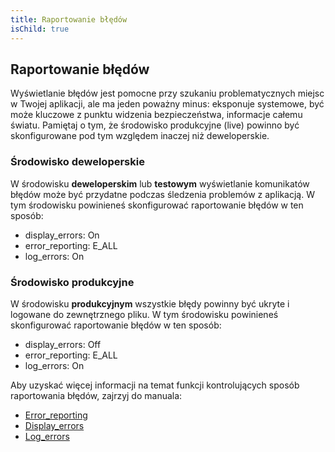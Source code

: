 ```yaml
---
title: Raportowanie błędów
isChild: true
---
```


## Raportowanie błędów

Wyświetlanie błędów jest pomocne przy szukaniu problematycznych miejsc w Twojej aplikacji, ale ma jeden poważny minus:
eksponuje systemowe, być może kluczowe z punktu widzenia bezpieczeństwa, informacje całemu światu. Pamiętaj o tym, że
środowisko produkcyjne (live) powinno być skonfigurowane pod tym względem inaczej niż deweloperskie. 

### Środowisko deweloperskie

W środowisku <strong>deweloperskim</strong> lub <strong>testowym</strong> wyświetlanie komunikatów błędów może być
przydatne podczas śledzenia problemów z aplikacją. W tym środowisku powinieneś skonfigurować raportowanie błędów w ten
sposób:

- display_errors: On
- error_reporting: E_ALL
- log_errors: On

### Środowisko produkcyjne

W środowisku <strong>produkcyjnym</strong> wszystkie błędy powinny być ukryte i logowane do zewnętrznego pliku. W tym
środowisku powinieneś skonfigurować raportowanie błędów w ten sposób: 

- display_errors: Off
- error_reporting: E_ALL
- log_errors: On

Aby uzyskać więcej informacji na temat funkcji kontrolujących sposób raportowania błędów, zajrzyj do manuala:

* [Error_reporting](http://www.php.net/manual/pl/errorfunc.configuration.php#ini.error-reporting)
* [Display_errors](http://www.php.net/manual/pl/errorfunc.configuration.php#ini.display-errors)
* [Log_errors](http://www.php.net/manual/pl/errorfunc.configuration.php#ini.log-errors)